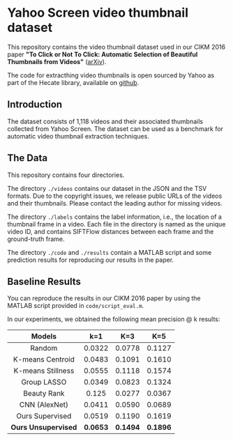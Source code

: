 # Yahoo Screen video thumbnail dataset
This repository contains the video thumbnail dataset used in our CIKM 2016 paper **"To Click or Not To Click: Automatic Selection of Beautiful Thumbnails from Videos"** ([arXiv](https://arxiv.org/abs/1609.01388)).

The code for extracthing video thumbnails is open sourced by Yahoo as part of the Hecate library, available on [github](https://github.com/yahoo/hecate).

## Introduction
The dataset consists of 1,118 videos and their associated thumbnails collected from Yahoo Screen. The dataset can be used as a benchmark for automatic video thumbnail extraction techniques.

## The Data
This repository contains four directories. 

The directory `./videos` contains our dataset in the JSON and the TSV formats. Due to the copyright issues, we release public URLs of the videos and their thumbnails. Please contact the leading author for missing videos.

The directory `./labels` contains the label information, i.e., the location of a thumbnail frame in a video. Each file in the directory is named as the unique video ID, and contains SIFTFlow distances between each frame and the ground-truth frame.

The directory `./code` and `./results` contain a MATLAB script and some prediction results for reproducing our results in the paper.

## Baseline Results
You can reproduce the results in our CIKM 2016 paper by using the MATLAB script provided in `code/script_eval.m`. 

In our experiments, we obtained the following mean precision @ k results:

| **Models** | k=1 | K=3 | K=5 |
|:----------:|:---:|:---:|:---:|
|   Random   | 0.0322 | 0.0778 | 0.1127 |
| K-means Centroid | 0.0483 | 0.1091 | 0.1610 |
| K-means Stillness | 0.0555 | 0.1118 | 0.1574 |
| Group LASSO | 0.0349 | 0.0823 | 0.1324 |
| Beauty Rank | 0.125 | 0.0277 | 0.0367 |
| CNN (AlexNet) | 0.0411 | 0.0590 | 0.0689 |
| Ours Supervised | 0.0519 | 0.1190 | 0.1619 |
| **Ours Unsupervised** | **0.0653** | **0.1494** | **0.1896** |



